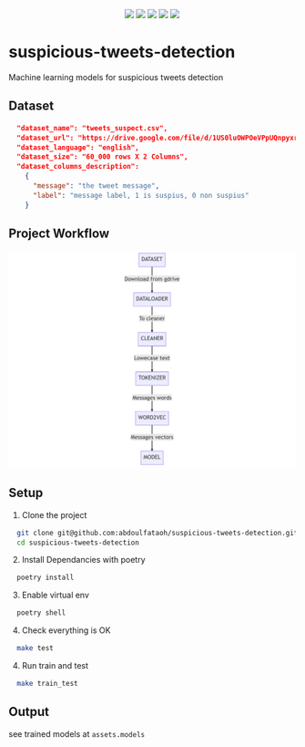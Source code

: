 <p align="center">
  <img src="https://github.com/abdoulfataoh/suspicious-tweets-detection/actions/workflows/train_test.yaml/badge.svg" >
  <img src="https://img.shields.io/badge/best%20model-RandomForestClassifier-red" >
  <img src="https://img.shields.io/badge/precision-99%25-blue" >
  <img src="https://img.shields.io/badge/recall-90%25-yellowgreen" >
  <img src="https://img.shields.io/badge/fscore-94%25-orange" >
</p>

# suspicious-tweets-detection
Machine learning models for suspicious tweets detection

## Dataset
```json
  "dataset_name": "tweets_suspect.csv",
  "dataset_url": "https://drive.google.com/file/d/1US0luOWPOeVPpUQnpyxr41zrBmeg4Gjk/view?usp=share_link",
  "dataset_language": "english",
  "dataset_size": "60_000 rows X 2 Columns",
  "dataset_columns_description":
    {
      "message": "the tweet message",
      "label": "message label, 1 is suspius, 0 non suspius" 
    }
```

## Project Workflow
![diagram](https://github.com/abdoulfataoh/suspicious-tweets-detection/blob/main/docs/diagram.png)

## Setup

1. Clone the project
```bash
  git clone git@github.com:abdoulfataoh/suspicious-tweets-detection.git
  cd suspicious-tweets-detection
```

2. Install Dependancies with poetry
```bash
  poetry install
```

3. Enable virtual env
```bash
  poetry shell
```

4. Check everything is OK
```bash
  make test
```

4. Run train and test
```bash
  make train_test
```

## Output
see trained models at ```assets.models```

  
